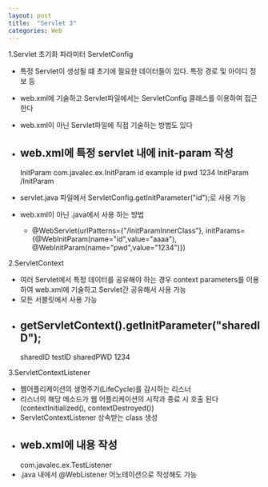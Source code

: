 ```yaml
---
layout: post
title:  "Servlet 3"
categories: Web
---
```


1.Servlet 초기화 파라미터 ServletConfig
- 특정 Servlet이 생성될 떄 초기에 필요한 데이터들이 있다. 특정 경로 및 아이디 정보 등
- web.xml에 기술하고 Servlet파일에서는 ServletConfig 클래스를 이용하여 접근한다
- web.xml이 아닌 Servlet파일에 직접 기술하는 방법도 있다
- web.xml에 특정 servlet 내에 init-param 작성
	-  
	<servlet>
  	<servlet-name>InitParam</servlet-name>
  	<servlet-class>com.javalec.ex.InitParam</servlet-class>
  	
  	<init-param>
  		<param-name>id</param-name>
  		<param-value>example id</param-value>
  	</init-param>
  	<init-param>
  		<param-name>pwd</param-name>
  		<param-value>1234</param-value>
  	</init-param>
  	</servlet>
  	<servlet-mapping>
  		<servlet-name>InitParam</servlet-name>
  		<url-pattern>/InitParam</url-pattern>
  	</servlet-mapping>
- servlet.java 파일에서 ServletConfig.getInitParameter("id");로 사용 가능
- web.xml이 아닌 .java에서 사용 하는 방법
	- @WebServlet(urlPatterns={"/InitParamInnerClass"}, initParams= {@WebInitParam(name="id",value="aaaa"), @WebInitParam(name="pwd",value="1234")})

2.ServletContext
- 여러 Servlet에서 특정 데이터를 공유해야 하는 경우 context parameters를 이용하여 web.xml에 기술하고 Servlet간 공유해서 사용 가능
- 모든 서블릿에서 사용 가능
- getServletContext().getInitParameter("sharedID");
	-   
	<context-param>
  		<param-name>sharedID</param-name>
  		<param-value>testID</param-value>
 	</context-param>
  	<context-param>
  		<param-name>sharedPWD</param-name>
  		<param-value>1234</param-value>
	</context-param>

3.ServletContextListener
- 웹어플리케이션의 생명주기(LifeCycle)를 감시하는 리스너
- 리스너의 해당 메소드가 웹 어플리케이션의 시작과 종료 시 호출 된다(contextInitialized(), contextDestroyed())
- ServletContextListener 상속받는 class 생성
- web.xml에 내용 작성
	- 
	<listener>
		<listener-class>com.javalec.ex.TestListener</listener-class>
	</listener>
- .java 내에서 @WebListener 어노테이션으로 작성해도 가능


